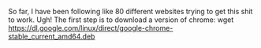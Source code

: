 So far, I have been following like 80 different websites trying to get this shit to work. Ugh!
The first step is to download a version of chrome:
    wget https://dl.google.com/linux/direct/google-chrome-stable_current_amd64.deb
